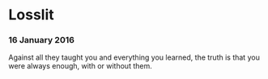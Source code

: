 # Losslit

### 16 January 2016

Against all they taught you and everything you learned, the truth is that you were always enough, with or without them.
